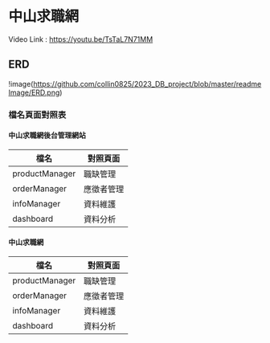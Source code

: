 # 中山求職網

Video Link : https://youtu.be/TsTaL7N71MM

## ERD
!image(https://github.com/collin0825/2023_DB_project/blob/master/readmeImage/ERD.png)



### 檔名頁面對照表
#### 中山求職網後台管理網站
檔名 | 對照頁面 |
--- | --- |
productManager | 職缺管理 |
orderManager | 應徵者管理 |
infoManager | 資料維護 |
dashboard | 資料分析 |

#### 中山求職網
檔名 | 對照頁面 |
--- | --- |
productManager | 職缺管理 |
orderManager | 應徵者管理 |
infoManager | 資料維護 |
dashboard | 資料分析 |
